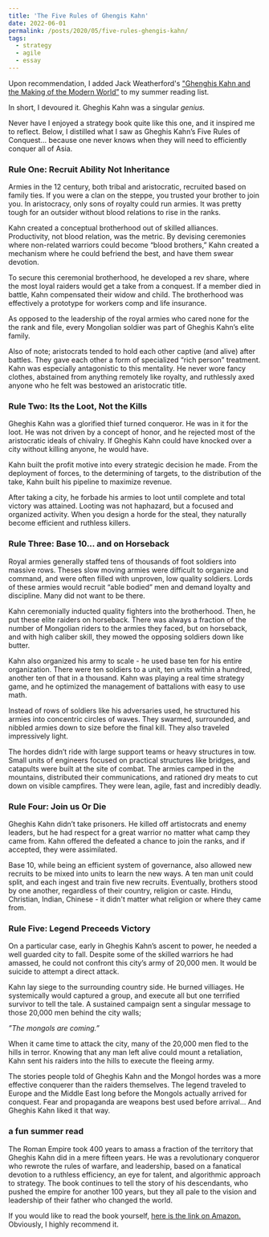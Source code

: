 ```yaml
---
title: 'The Five Rules of Ghengis Kahn'
date: 2022-06-01
permalink: /posts/2020/05/five-rules-ghengis-kahn/
tags:
  - strategy
  - agile
  - essay
---
```


Upon recommendation, I added Jack Weatherford's ["Ghenghis Kahn and the Making of the Modern World”](https://www.amazon.com/Genghis-Khan-Making-Modern-World/dp/0609809644/ref=sr_1_3?dchild=1&keywords=genghis+khan&qid=1625752944&sr=8-3) to my summer reading list.

In short, I devoured it. Gheghis Kahn was a singular *genius.*

Never have I enjoyed a strategy book quite like this one, and it inspired me to reflect. Below, I distilled what I saw as Gheghis Kahn’s Five Rules of Conquest… because one never knows when they will need to efficiently conquer all of Asia.

### Rule One: Recruit Ability Not Inheritance

Armies in the 12 century, both tribal and aristocratic, recruited based on family ties. If you were a clan on the steppe, you trusted your brother to join you. In aristocracy, only sons of royalty could run armies. It was pretty tough for an outsider without blood relations to rise in the ranks.

Kahn created a conceptual brotherhood out of skilled alliances. Productivity, not blood relation, was the metric. By devising ceremonies where non-related warriors could become “blood brothers,” Kahn created a mechanism where he could befriend the best, and have them swear devotion.

To secure this ceremonial brotherhood, he developed a rev share, where the most loyal raiders would get a take from a conquest. If a member died in battle, Kahn compensated their widow and child. The brotherhood was effectively a  prototype for workers comp and life insurance.

As opposed to the leadership of the royal armies who cared none for the the rank and file, every Mongolian soldier was part of Gheghis Kahn’s elite family.

Also of note; aristocrats tended to hold each other captive (and alive) after battles. They gave each other a form of specialized “rich person” treatment. Kahn was especially antagonistic to this mentality. He never wore fancy clothes, abstained from anything remotely like royalty, and ruthlessly axed anyone who he felt was bestowed an aristocratic title.

### Rule Two: Its the Loot, Not the Kills

Gheghis Kahn was a glorified thief turned conqueror. He was in it for the loot. He was not driven by a concept of honor, and he rejected most of the aristocratic ideals of chivalry. If Gheghis Kahn could have knocked over a city without killing anyone, he would have.

Kahn built the profit motive into every strategic decision he made. From the deployment of forces, to the determining of targets, to the distribution of the take, Kahn built his pipeline to maximize revenue.

After taking a city, he forbade his armies to loot until complete and total victory was attained. Looting was not haphazard, but a focused and organized activity. When you design a horde for the steal, they naturally become efficient and ruthless killers.

### Rule Three: Base 10... and on Horseback

Royal armies generally staffed tens of thousands of foot soldiers into massive rows. Theses slow moving armies were difficult to organize and command, and were often filled with unproven, low quality soldiers. Lords of these armies would recruit “able bodied” men and demand loyalty and discipline. Many did not want to be there.

Kahn ceremonially inducted quality fighters into the brotherhood. Then, he put these elite raiders on horseback. There was always a fraction of the number of Mongolian riders to the armies they faced, but on horseback, and with high caliber skill, they mowed the opposing soldiers down like butter.

Kahn also organized his army to scale - he used base ten for his entire organization. There were ten soldiers to a unit, ten units within a hundred, another ten of that in a thousand. Kahn was playing a real time strategy game, and he optimized the management of battalions with easy to use math.

Instead of rows of soldiers like his adversaries used, he structured his armies into concentric circles of waves. They swarmed, surrounded, and nibbled armies down to size before the final kill. They also traveled impressively light.

The hordes didn’t ride with large support teams or heavy structures in tow. Small units of engineers focused on practical structures like bridges, and catapults were built at the site of combat. The armies camped in the mountains, distributed their communications, and rationed dry meats to cut down on visible campfires. They were lean, agile, fast and incredibly deadly.


### Rule Four: Join us Or Die

Gheghis Kahn didn’t take prisoners. He killed off artistocrats and enemy leaders, but he had respect for a great warrior no matter what camp they came from. Kahn offered the defeated a chance to join the ranks, and if accepted, they were assimilated.

Base 10, while being an efficient system of governance, also allowed new recruits to be mixed into units to learn the new ways. A ten man unit could split, and each ingest and train five new recruits. Eventually, brothers stood by one another, regardless of their country, religion or caste. Hindu, Christian, Indian, Chinese - it didn't matter what religion or where they came from.


### Rule Five: Legend Preceeds Victory

On a particular case, early in Gheghis Kahn’s ascent to power, he needed a well guarded city to fall. Despite some of the skilled warriors he had amassed, he could not confront this city’s army of 20,000 men. It would be suicide to attempt a direct attack.

Kahn lay siege to the surrounding country side. He burned villiages. He systemically would captured a group, and execute all but one terrified survivor to tell the tale. A sustained campaign sent a singular message to those 20,000 men behind the city walls;

*”The mongols are coming.”*

When it came time to attack the city, many of the 20,000 men fled to the hills in terror. Knowing that any man left alive could mount a retaliation, Kahn sent his raiders into the hills to execute the fleeing army.

The stories people told of Gheghis Kahn and the Mongol hordes was a more effective conquerer than the raiders themselves. The legend traveled to Europe and the Middle East long before the Mongols actually arrived for conquest. Fear and propaganda are weapons best used before arrival… And Gheghis Kahn liked it that way.


### a fun summer read

The Roman Empire took 400 years to amass a fraction of the territory that Gheghis Kahn did in a mere fifteen years. He was a revolutionary conqueror who rewrote the rules of warfare, and leadership, based on a fanatical devotion to a ruthless efficiency, an eye for talent, and algorithmic approach to strategy. The book continues to tell the story of his descendants, who pushed the empire for another 100 years, but they all pale to the vision and leadership of their father who changed the world.

If you would like to read the book yourself, [here is the link on Amazon.](https://www.amazon.com/Genghis-Khan-Making-Modern-World/dp/0609809644/ref=sr_1_3?dchild=1&keywords=genghis+khan&qid=1625752944&sr=8-3) Obviously, I highly recommend it.

